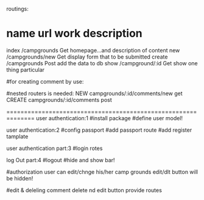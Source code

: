routings:


name              url                   work                 description
==========================================================================
index        /campgrounds                Get                 homepage...and description of content
new           /campgrounds/new           Get               display form that to be submitted
create        /campgrounds               Post               add the data to db
show          /campground/:id             Get               show one thing particular

#for creating comment by use:

#nested routers is needed:
NEW campgrounds/:id/comments/new    get
CREATE campgrounds/:id/comments        post



==============================================================
user authentication:1
#install package
#define user model!

user authentication:2
#config passport
#add passport route
#add register tamplate

user authentication part:3
#login rotes

log Out part:4
#logout
#hide and show bar!


#authorization
user can edit/chnge his/her camp grounds
edit/dlt button will be hidden!

#edit & deleling comment
delete nd edit button 
provide routes






